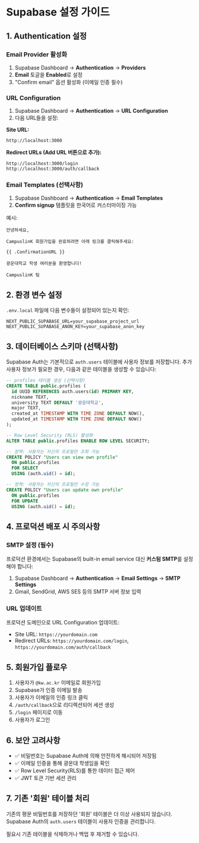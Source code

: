 # Supabase 설정 가이드

## 1. Authentication 설정

### Email Provider 활성화
1. Supabase Dashboard → **Authentication** → **Providers**
2. **Email** 토글을 **Enabled**로 설정
3. "Confirm email" 옵션 활성화 (이메일 인증 필수)

### URL Configuration
1. Supabase Dashboard → **Authentication** → **URL Configuration**
2. 다음 URL들을 설정:

**Site URL:**
```
http://localhost:3000
```

**Redirect URLs (Add URL 버튼으로 추가):**
```
http://localhost:3000/login
http://localhost:3000/auth/callback
```

### Email Templates (선택사항)
1. Supabase Dashboard → **Authentication** → **Email Templates**
2. **Confirm signup** 템플릿을 한국어로 커스터마이징 가능

예시:
```
안녕하세요,

CampuslinK 회원가입을 완료하려면 아래 링크를 클릭해주세요:

{{ .ConfirmationURL }}

광운대학교 학생 여러분을 환영합니다!

CampuslinK 팀
```

## 2. 환경 변수 설정

`.env.local` 파일에 다음 변수들이 설정되어 있는지 확인:

```env
NEXT_PUBLIC_SUPABASE_URL=your_supabase_project_url
NEXT_PUBLIC_SUPABASE_ANON_KEY=your_supabase_anon_key
```

## 3. 데이터베이스 스키마 (선택사항)

Supabase Auth는 기본적으로 `auth.users` 테이블에 사용자 정보를 저장합니다.
추가 사용자 정보가 필요한 경우, 다음과 같은 테이블을 생성할 수 있습니다:

```sql
-- profiles 테이블 생성 (선택사항)
CREATE TABLE public.profiles (
  id UUID REFERENCES auth.users(id) PRIMARY KEY,
  nickname TEXT,
  university TEXT DEFAULT '광운대학교',
  major TEXT,
  created_at TIMESTAMP WITH TIME ZONE DEFAULT NOW(),
  updated_at TIMESTAMP WITH TIME ZONE DEFAULT NOW()
);

-- Row Level Security (RLS) 활성화
ALTER TABLE public.profiles ENABLE ROW LEVEL SECURITY;

-- 정책: 사용자는 자신의 프로필만 조회 가능
CREATE POLICY "Users can view own profile"
  ON public.profiles
  FOR SELECT
  USING (auth.uid() = id);

-- 정책: 사용자는 자신의 프로필만 수정 가능
CREATE POLICY "Users can update own profile"
  ON public.profiles
  FOR UPDATE
  USING (auth.uid() = id);
```

## 4. 프로덕션 배포 시 주의사항

### SMTP 설정 (필수)
프로덕션 환경에서는 Supabase의 built-in email service 대신 **커스텀 SMTP**를 설정해야 합니다:

1. Supabase Dashboard → **Authentication** → **Email Settings** → **SMTP Settings**
2. Gmail, SendGrid, AWS SES 등의 SMTP 서버 정보 입력

### URL 업데이트
프로덕션 도메인으로 URL Configuration 업데이트:
- Site URL: `https://yourdomain.com`
- Redirect URLs: `https://yourdomain.com/login`, `https://yourdomain.com/auth/callback`

## 5. 회원가입 플로우

1. 사용자가 `@kw.ac.kr` 이메일로 회원가입
2. Supabase가 인증 이메일 발송
3. 사용자가 이메일의 인증 링크 클릭
4. `/auth/callback`으로 리디렉션되어 세션 생성
5. `/login` 페이지로 이동
6. 사용자가 로그인

## 6. 보안 고려사항

- ✅ 비밀번호는 Supabase Auth에 의해 안전하게 해시되어 저장됨
- ✅ 이메일 인증을 통해 광운대 학생임을 확인
- ✅ Row Level Security(RLS)를 통한 데이터 접근 제어
- ✅ JWT 토큰 기반 세션 관리

## 7. 기존 '회원' 테이블 처리

기존의 평문 비밀번호를 저장하던 '회원' 테이블은 더 이상 사용되지 않습니다.
Supabase Auth의 `auth.users` 테이블이 사용자 인증을 관리합니다.

필요시 기존 테이블을 삭제하거나 백업 후 제거할 수 있습니다.
